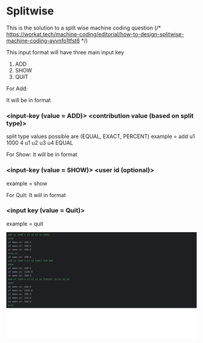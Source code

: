 # Splitwise

This is the solution to a split wise machine coding question (/*
https://workat.tech/machine-coding/editorial/how-to-design-splitwise-machine-coding-ayvnfo1tfst6
*/)

This input format will have three main input key

1. ADD
2. SHOW
3. QUIT

For Add:

It will be in format

### <input-key (value = ADD)> <paid-by> <amount> <total contributers> <contribters id> <split type> <contribution value (based on split type)>

split type values possible are (EQUAL, EXACT, PERCENT)
example = add u1 1000 4 u1 u2 u3 u4 EQUAL

For Show:
It will be in format

### <input-key (value = SHOW)> <user id (optional)>

example = show

For Quit:
It will in format

### <input key (value = Quit)>

example = quit

![img.png](img.png)
